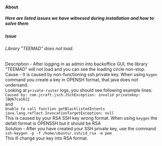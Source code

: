#### About
##### Here are listed issues we have witnesed during installation and how to solve them  

##### Issue   
###### Library "TEEMAD" does not load. ###### 
Description - After logging in as admin into backoffice GUI, the library "TEEMAD" will not load and you can see the loading circle non-stop.  
Cause - It is caused by non-functioning ssh private key. When using `kygen` command you create a key in OPENSH format, that java does not undersand.  
        Looking at `private-ruuter` logs, you should see following example lines:   
        ``` Caused by: com.jcraft.jsch.JSchException: invalid privatekey: [B@67ca1612 ```  
        and  
        ``` Unable to call function getBlacklistedIntents  
            java.lang.reflect.InvocationTargetException: null ```  
        This is caused by your RSA SSH key wrong format. When using `keygen` the defalt format is OPENSSH but it should be RSA  
Solution - After you have created your SSH private key, use the command   
        ```ssh-keygen -p -f /home/ubuntu/.ssh/id_rsa -m pem ```  
        This ill change your key into RSA format.  

